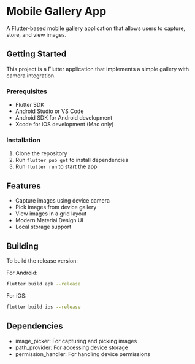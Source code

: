 # Mobile Gallery App

A Flutter-based mobile gallery application that allows users to capture, store, and view images.

## Getting Started

This project is a Flutter application that implements a simple gallery with camera integration.

### Prerequisites

- Flutter SDK
- Android Studio or VS Code
- Android SDK for Android development
- Xcode for iOS development (Mac only)

### Installation

1. Clone the repository
2. Run `flutter pub get` to install dependencies
3. Run `flutter run` to start the app

## Features

- Capture images using device camera
- Pick images from device gallery
- View images in a grid layout
- Modern Material Design UI
- Local storage support

## Building

To build the release version:

For Android:
```bash
flutter build apk --release
```

For iOS:
```bash
flutter build ios --release
```

## Dependencies

- image_picker: For capturing and picking images
- path_provider: For accessing device storage
- permission_handler: For handling device permissions
